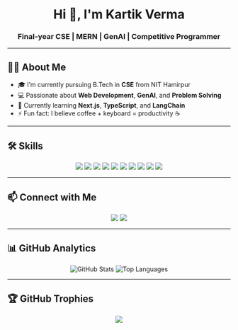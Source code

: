 <h1 align="center">Hi 👋, I'm Kartik Verma</h1>
<h3 align="center">Final-year CSE | MERN | GenAI | Competitive Programmer</h3>

---

## 🧑‍💻 About Me

- 🎓 I’m currently pursuing B.Tech in **CSE** from NIT Hamirpur  
- 💻 Passionate about **Web Development**, **GenAI**, and **Problem Solving**
- 🌱 Currently learning **Next.js**, **TypeScript**, and **LangChain**
- ⚡ Fun fact: I believe coffee + keyboard = productivity ☕

---

## 🛠️ Skills

<p align="center">
  <img src="https://img.shields.io/badge/C/C++-00599C?style=for-the-badge&logo=cplusplus&logoColor=white"/>
  <img src="https://img.shields.io/badge/Javascript-F7DF1E?style=for-the-badge&logo=javascript&logoColor=black"/>
  <img src="https://img.shields.io/badge/Node.js-339933?style=for-the-badge&logo=nodedotjs&logoColor=white"/>
  <img src="https://img.shields.io/badge/Express.js-000000?style=for-the-badge&logo=express&logoColor=white"/>
  <img src="https://img.shields.io/badge/React-20232A?style=for-the-badge&logo=react&logoColor=61DAFB"/>
  <img src="https://img.shields.io/badge/MongoDB-47A248?style=for-the-badge&logo=mongodb&logoColor=white"/>
  <img src="https://img.shields.io/badge/Firebase-ffca28?style=for-the-badge&logo=firebase&logoColor=black"/>
  <img src="https://img.shields.io/badge/TailwindCSS-06B6D4?style=for-the-badge&logo=tailwindcss&logoColor=white"/>
  <img src="https://img.shields.io/badge/Git-F05032?style=for-the-badge&logo=git&logoColor=white"/>
  <img src="https://img.shields.io/badge/Python-3670A0?style=for-the-badge&logo=python&logoColor=white"/>
</p>

---

## 📫 Connect with Me

<p align="center">
  <a href="https://linkedin.com/in/kartik-verma 1902/" target="_blank"><img src="https://img.shields.io/badge/LinkedIn-blue?style=for-the-badge&logo=linkedin"/></a>
  <a href="mailto:kartik@email.com"><img src="https://img.shields.io/badge/Gmail-D14836?style=for-the-badge&logo=gmail&logoColor=white"/></a>
</p>

---

## 📊 GitHub Analytics

<p align="center">
  <img src="https://github-readme-stats.vercel.app/api?username=kartikverma123&show_icons=true&theme=radical" alt="GitHub Stats" />
  <img src="https://github-readme-stats.vercel.app/api/top-langs/?username=kartikverma123&layout=compact&theme=radical" alt="Top Languages" />
</p>

---

## 🏆 GitHub Trophies

<p align="center">
  <img src="https://github-profile-trophy.vercel.app/?username=kartikverma123&theme=radical&row=1&column=7"/>
</p>
